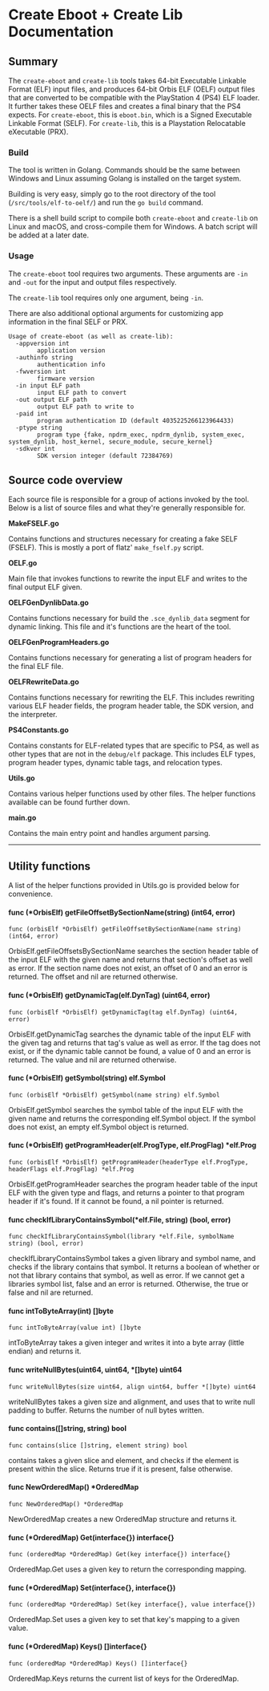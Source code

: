 # Create Eboot + Create Lib Documentation

## Summary
The `create-eboot` and `create-lib` tools takes 64-bit Executable Linkable Format (ELF) input files, and produces 64-bit Orbis ELF (OELF) output files that are converted to be compatible with the PlayStation 4 (PS4) ELF loader. It further takes these OELF files and creates a final binary that the PS4 expects. For `create-eboot`, this is `eboot.bin`, which is a Signed Executable Linkable Format (SELF). For `create-lib`, this is a Playstation Relocatable eXecutable (PRX).

### Build
The tool is written in Golang. Commands should be the same between Windows and Linux assuming Golang is installed on the target system.

Building is very easy, simply go to the root directory of the tool (`/src/tools/elf-to-oelf/`) and run the `go build` command.

There is a shell build script to compile both `create-eboot` and `create-lib` on Linux and macOS, and cross-compile them for Windows. A batch script will be added at a later date.

### Usage
The `create-eboot` tool requires two arguments. These arguments are `-in` and `-out` for the input and output files respectively.

The `create-lib` tool requires only one argument, being `-in`.

There are also additional optional arguments for customizing app information in the final SELF or PRX.

```
Usage of create-eboot (as well as create-lib):
  -appversion int
        application version
  -authinfo string
        authentication info
  -fwversion int
        firmware version
  -in input ELF path
        input ELF path to convert
  -out output ELF path
        output ELF path to write to
  -paid int
        program authentication ID (default 4035225266123964433)
  -ptype string
        program type {fake, npdrm_exec, npdrm_dynlib, system_exec, system_dynlib, host_kernel, secure_module, secure_kernel}
  -sdkver int
        SDK version integer (default 72384769)
```

## Source code overview
Each source file is responsible for a group of actions invoked by the tool. Below is a list of source files and what they're generally responsible for.

**MakeFSELF.go**

Contains functions and structures necessary for creating a fake SELF (FSELF). This is mostly a port of flatz' `make_fself.py` script.

**OELF.go**

Main file that invokes functions to rewrite the input ELF and writes to the final output ELF given.

**OELFGenDynlibData.go**

Contains functions necessary for build the `.sce_dynlib_data` segment for dynamic linking. This file and it's functions are the heart of the tool.

**OELFGenProgramHeaders.go**

Contains functions necessary for generating a list of program headers for the final ELF file.

**OELFRewriteData.go**

Contains functions necessary for rewriting the ELF. This includes rewriting various ELF header fields, the program header table, the SDK version, and the interpreter.

**PS4Constants.go**

Contains constants for ELF-related types that are specific to PS4, as well as other types that are not in the `debug/elf` package. This includes ELF types, program header types, dynamic table tags, and relocation types.

**Utils.go**

Contains various helper functions used by other files. The helper functions available can be found further down.

**main.go**

Contains the main entry point and handles argument parsing.

***

## Utility functions
A list of the helper functions provided in Utils.go is provided below for convenience.

#### func (*OrbisElf) getFileOffsetBySectionName(string) (int64, error)
```golang
func (orbisElf *OrbisElf) getFileOffsetBySectionName(name string) (int64, error)
```
OrbisElf.getFileOffsetsBySectionName searches the section header table of the input ELF with the given name and returns that section's offset as well as error. If the section name does not exist, an offset of 0 and an error is returned. The offset and nil are returned otherwise.

#### func (*OrbisElf) getDynamicTag(elf.DynTag) (uint64, error)
```golang
func (orbisElf *OrbisElf) getDynamicTag(tag elf.DynTag) (uint64, error)
```
OrbisElf.getDynamicTag searches the dynamic table of the input ELF with the given tag and returns that tag's value as well as error. If the tag does not exist, or if the dynamic table cannot be found, a value of 0 and an error is returned. The value and nil are returned otherwise.

#### func (*OrbisElf) getSymbol(string) elf.Symbol
```golang
func (orbisElf *OrbisElf) getSymbol(name string) elf.Symbol
```
OrbisElf.getSymbol searches the symbol table of the input ELF with the given name and returns the corresponding elf.Symbol object. If the symbol does not exist, an empty elf.Symbol object is returned.

#### func (*OrbisElf) getProgramHeader(elf.ProgType, elf.ProgFlag) *elf.Prog
```golang
func (orbisElf *OrbisElf) getProgramHeader(headerType elf.ProgType, headerFlags elf.ProgFlag) *elf.Prog
```
OrbisElf.getProgramHeader searches the program header table of the input ELF with the given type and flags, and returns a pointer to that program header if it's found. If it cannot be found, a nil pointer is returned.

#### func checkIfLibraryContainsSymbol(*elf.File, string) (bool, error)
```golang
func checkIfLibraryContainsSymbol(library *elf.File, symbolName string) (bool, error)
```
checkIfLibraryContainsSymbol takes a given library and symbol name, and checks if the library contains that symbol. It returns a boolean of whether or not that library contains that symbol, as well as error. If we cannot get a libraries symbol list, false and an error is returned. Otherwise, the true or false and nil are returned.

#### func intToByteArray(int) []byte
```golang
func intToByteArray(value int) []byte
```
intToByteArray takes a given integer and writes it into a byte array (little endian) and returns it.

#### func writeNullBytes(uint64, uint64, *[]byte) uint64
```golang
func writeNullBytes(size uint64, align uint64, buffer *[]byte) uint64
```
writeNullBytes takes a given size and alignment, and uses that to write null padding to buffer. Returns the number of null bytes written.

#### func contains([]string, string) bool
```golang
func contains(slice []string, element string) bool
```
contains takes a given slice and element, and checks if the element is present within the slice. Returns true if it is present, false otherwise.

#### func NewOrderedMap() *OrderedMap
```golang
func NewOrderedMap() *OrderedMap
```
NewOrderedMap creates a new OrderedMap structure and returns it.

#### func (*OrderedMap) Get(interface{}) interface{}
```golang
func (orderedMap *OrderedMap) Get(key interface{}) interface{}
```
OrderedMap.Get uses a given key to return the corresponding mapping.

#### func (*OrderedMap) Set(interface{}, interface{})
```golang
func (orderedMap *OrderedMap) Set(key interface{}, value interface{})
```
OrderedMap.Set uses a given key to set that key's mapping to a given value.

#### func (*OrderedMap) Keys() []interface{}
```golang
func (orderedMap *OrderedMap) Keys() []interface{}
```
OrderedMap.Keys returns the current list of keys for the OrderedMap.
